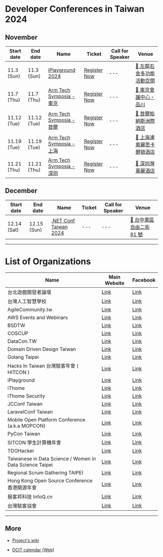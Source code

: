 # Developer Conferences in Taiwan 2024

## November

| Start date | End date | Name | Ticket | Call for Speaker | Venue |
| ---------- | -------- | ---- | ------ | ---------------- | ----- |
| 11.3 (Sun) | 11.3 (Sun) | [iPlayground 2024](https://iplayground.io/2024/) | [Register Now](https://iplayground.kktix.cc/events/iplayground2024) | --- | [🛵 左鄰右舍多功能活動空間](https://maps.google.com/?q=%E5%B7%A6%E9%84%B0%E5%8F%B3%E8%88%8D%E5%A4%9A%E5%8A%9F%E8%83%BD%E6%B4%BB%E5%8B%95%E7%A9%BA%E9%96%93) |
| 11.7 (Thu) | 11.7 (Thu) | [Arm Tech Symposia - 東京](https://events.arm.com/TechSymposia) | [Register Now](https://events.arm.com/techsymposia/begin?c_4504467=24139569&reg_type_id=654465) | --- | [🛫 東京會議中心・品川](https://maps.google.com/?q=%E6%9D%B1%E4%BA%AC%E6%9C%83%E8%AD%B0%E4%B8%AD%E5%BF%83%E3%83%BB%E5%93%81%E5%B7%9D) |
| 11.12 (Tue) | 11.12 (Tue) | [Arm Tech Symposia - 首爾](https://events.arm.com/TechSymposia) | [Register Now](https://events.arm.com/techsymposia/begin?c_4504467=24139570&reg_type_id=654465) | --- | [🛫 首爾帕納斯洲際酒店](https://maps.google.com/?q=%E9%A6%96%E7%88%BE%E5%B8%95%E7%B4%8D%E6%96%AF%E6%B4%B2%E9%9A%9B%E9%85%92%E5%BA%97) |
| 11.19 (Tue) | 11.19 (Tue) | [Arm Tech Symposia - 上海](https://events.arm.com/TechSymposia) | [Register Now](https://www.armevent.com.cn/TechSymposia-2024/register) | --- | [🛫 上海浦東麗思卡爾頓酒店](https://maps.google.com/?q=%E4%B8%8A%E6%B5%B7%E6%B5%A6%E6%9D%B1%E9%BA%97%E6%80%9D%E5%8D%A1%E7%88%BE%E9%A0%93%E9%85%92%E5%BA%97) |
| 11.21 (Thu) | 11.21 (Thu) | [Arm Tech Symposia - 深圳](https://events.arm.com/TechSymposia) | [Register Now](https://www.armevent.com.cn/TechSymposia-2024/register) | --- | [🛫 深圳灣萬麗酒店](https://maps.google.com/?q=%E6%B7%B1%E5%9C%B3%E7%81%A3%E8%90%AC%E9%BA%97%E9%85%92%E5%BA%97) |

## December

| Start date | End date | Name | Ticket | Call for Speaker | Venue |
| ---------- | -------- | ---- | ------ | ---------------- | ----- |
| 12.14 (Sat) | 12.15 (Sun) | [.NET Conf Taiwan 2024](https://dotnetconf.study4.tw/) | --- | --- | [🛵 台中東區自由二街 91 號](https://maps.google.com/?q=%E5%8F%B0%E4%B8%AD%E6%9D%B1%E5%8D%80%E8%87%AA%E7%94%B1%E4%BA%8C%E8%A1%97%2091%20%E8%99%9F) |

---

# List of Organizations

| Name | Main Website | Facebook |
| ---- | ------------ | -------- |
| 台北遊戲開發者論壇 | [Link](https://tgdf.tw/) | [Link](https://www.facebook.com/TGDF.Official/) |
| 台灣人工智慧學校 | [Link](https://aiacademy.tw/) | [Link](https://www.facebook.com/aiacademy.tw/) |
| AgileCommunity.tw | [Link](https://agilecommunity.tw/) | [Link](https://www.facebook.com/AgileCommunity.tw/) |
| AWS Events and Webinars | [Link](https://aws.amazon.com/events) | [Link](https://www.facebook.com/amazonwebservices) |
| BSDTW | [Link](https://bsdtw.org/) | [Link](https://www.facebook.com/BSDTW/) |
| COSCUP | [Link](https://coscup.org/) | [Link](https://www.facebook.com/coscup/) |
| DataCon.TW | [Link](https://datacon.tw/) | [Link](https://zh-tw.facebook.com/datacon.tw/) |
| Domain Driven Design Taiwan | [Link](https://www.ddd-tw.com/) | [Link](https://www.facebook.com/DDDCommunity.tw/) |
| Golang Taipei | [Link](https://www.meetup.com/golang-taipei-meetup) | [Link](https://www.facebook.com/groups/269001993248363) |
| Hacks In Taiwan 台灣駭客年會 ( HITCON ) | [Link](https://hitcon.org/) | [Link](https://www.facebook.com/HITCON) |
| iPlayground | [Link](https://iplayground.io/) | [Link](https://www.facebook.com/theiPlayground) |
| iThome | [Link](https://www.ithome.com.tw/) | [Link](https://zh-tw.facebook.com/ithomeonline) |
| iThome Security | [Link](https://www.ithome.com.tw/) | [Link](https://zh-tw.facebook.com/ithomecyber) |
| JCConf Taiwan | [Link](https://jcconf.tw/) | [Link](https://www.facebook.com/jcconf/) |
| LaravelConf Taiwan | [Link](https://laravelconf.tw/) | [Link](https://zh-tw.facebook.com/laravelconftw/) |
| Mobile Open Platform Conference (a.k.a MOPCON) | [Link](https://mopcon.org/) | [Link](https://zh-tw.facebook.com/mopcon/) |
| PyCon Taiwan | [Link](https://tw.pycon.org/) | [Link](https://zh-tw.facebook.com/pycontw/) |
| SITCON 學生計算機年會 | [Link](https://sitcon.org/) | [Link](https://sitcon.org/fb) |
| TDOHacker | [Link](http://tdohacker.org/) | [Link](https://www.facebook.com/tdohacker) |
| Taiwanese in Data Science / Women in Data Science Taipei | [Link](https://www.widstaipei.org/) | [Link](https://www.facebook.com/TWiDataScience/) |
| Regional Scrum Gathering TAIPEI | [Link](https://rsg.taipei/) | [Link](https://www.facebook.com/rsgtaipei) |
| Hong Kong Open Source Conference 香港開源年會 | [Link](https://hkoscon.org/) | [Link](https://www.facebook.com/hkoscon/) |
| 极客邦科技 InfoQ.cn | [Link](https://www.infoq.cn/) | [Link](https://weibo.com/p/1006061746173800/hom) |
| 台灣駭客協會 | [Link](https://hacker.org.tw/) | [Link](https://www.facebook.com/HackersInTaiwan) |

---

## More


 - [Project's wiki](https://github.com/IvanWei/developer-conferences-in-taiwan/wiki)
    
 - [DCIT calendar (Web)](https://dcit.ivanwei.co/)
    
